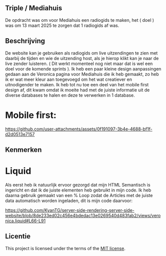 ## Triple / Mediahuis

De opdracht was om voor Mediahuis een radiogids te maken, het ( doel ) was om 13 maart 2025 te zorgen dat 1 radiogids af was.

## Beschrijving

De website kan je gebruiken als radiogids om live uitzendingen te zien met daarbij de tijden en wie de uitzending host, als je hierop klikt kan je naar de live zender luisteren. ( Dit werkt momenteel nog niet maar dat is wel een doel voor de komende sprints ).
Ik heb een paar kleine design aanpassingen gedaan aan de Veronica pagina voor Mediahuis die ik heb gemaakt, zo heb ik er wat meer kleur aan toegevoegd om het wat creatiever en uitnodigender te maken. Ik heb tot nu toe een deel van het mobile first design af, dit kwam omdat ik moeite had met de juiste informatie uit de diverse databases te halen en deze te verwerken in 1 database.


# Mobile first:


https://github.com/user-attachments/assets/0f191097-3b4e-4688-bf1f-d2d0513e7157

## Kenmerken

# Liquid

Als eerst heb ik natuurlijk ervoor gezorgd dat mijn HTML Semantisch is ingericht en dat ik de juiste elementen heb gebruikt in mijn code. Ik heb daarna gebruik gemaakt van een % Loop zodat de Articles met de juiste data automatisch worden ingeladen, dit is mijn code daarvoor:

https://github.com/KyanTG/server-side-rendering-server-side-website/blob/8de233ed02c456e4bdedac13e0269540d483fab2/views/veronica.liquid#L66-L91



## Licentie

This project is licensed under the terms of the [MIT license](./LICENSE).
